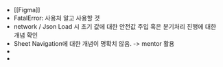 - [[Figma]]
- FatalError: 사용처 알고 사용할 것
- network / Json Load 시 초기 값에 대한 안전값 주입 혹은 분기처리 진행에 대한 개념 확인
- Sheet Navigation에 대한 개념이 명확치 않음. -> mentor 활용
-
-